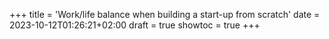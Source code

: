 +++
title = 'Work/life balance when building a start-up from scratch'
date = 2023-10-12T01:26:21+02:00
draft = true
showtoc = true
+++



